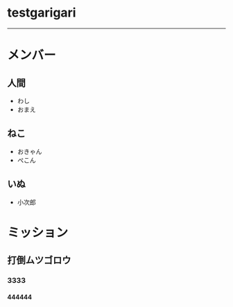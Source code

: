 ﻿# testgarigari
---
# メンバー

## 人間
* わし
* おまえ

## ねこ
* おきゃん
* ぺこん

## いぬ
* 小次郎

# ミッション

## 打倒ムツゴロウ

### 3333

#### 444444